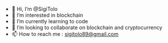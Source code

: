 - 👋 Hi, I’m @SigiTolo
- 👀 I’m interested in blockchain
- 🌱 I’m currently learning to code
- 💞️ I’m looking to collaborate on blockchain and cryptocurrency
- 📫 How to reach me : sigitolo89@gmail.com

<!---
SigiTolo/SigiTolo is a ✨ special ✨ repository because its `README.md` (this file) appears on your GitHub profile.
You can click the Preview link to take a look at your changes.
--->
